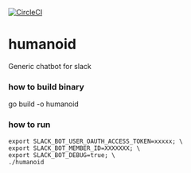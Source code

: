 [![CircleCI](https://circleci.com/gh/7onetella/humanoid/tree/master.svg?style=svg)](https://circleci.com/gh/7onetella/humanoid/tree/master)

# humanoid
Generic chatbot for slack

### how to build binary
go build -o humanoid

### how to run
```
export SLACK_BOT_USER_OAUTH_ACCESS_TOKEN=xxxxx; \
export SLACK_BOT_MEMBER_ID=XXXXXXX; \
export SLACK_BOT_DEBUG=true; \
./humanoid
```
